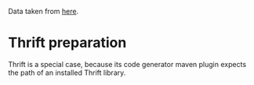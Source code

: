 Data taken from [here](https://github.com/maximn/SerializationPerformanceTest_CSharp/blob/master/SerializationPerformanceTest/TestData/BelgianBeer/Data/beers.xml).

# Thrift preparation

Thrift is a special case, because its code generator maven plugin expects the path of an installed Thrift library.